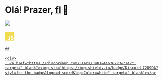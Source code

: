 # Olá! Prazer, [fl](https://discordapp.com/users/348164462672347142) 👋

<div>
  <a href="https://beacons.ai/fldevz">
    <img height="180em" src="https://github-readme-stats.vercel.app/api?username=fldevz&show_icons=true&theme=dark&include_all_commits=true&count_private=true"/>
    </div>
  
  <div style="display: inlinen_block"><br>
    <img aling="center" alt="Rafa-JS" height="30" witdth="40" src="https://raw.githubusercontent.com/devicons/devicon/master/icons/javascript/javascript-plain.svg">

    ##
    
    <div>
      <a href="https://discordapp.com/users/348164462672347142" target="_blank"><img src="https://img.shields.io/badge/Discord-7289DA?styl=for-the-badge&logo=discord&logoColor=white" target="_blank"></a>
